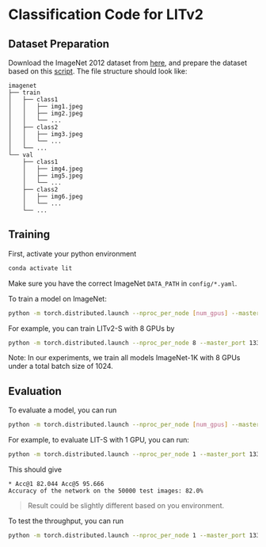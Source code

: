 # Classification Code for LITv2

## Dataset Preparation

Download the ImageNet 2012 dataset from [here](http://image-net.org/), and prepare the dataset based on this [script](https://gist.github.com/BIGBALLON/8a71d225eff18d88e469e6ea9b39cef4). The file structure should look like:

```
imagenet
├── train
│   ├── class1
│   │   ├── img1.jpeg
│   │   ├── img2.jpeg
│   │   └── ...
│   ├── class2
│   │   ├── img3.jpeg
│   │   └── ...
│   └── ...
└── val
    ├── class1
    │   ├── img4.jpeg
    │   ├── img5.jpeg
    │   └── ...
    ├── class2
    │   ├── img6.jpeg
    │   └── ...
    └── ...
```



## Training

First, activate your python environment

```bash
conda activate lit
```

Make sure you have the correct ImageNet `DATA_PATH` in `config/*.yaml`. 

To train a model on ImageNet:

```bash
python -m torch.distributed.launch --nproc_per_node [num_gpus] --master_port 13335  main.py --cfg [path/to/config]
```

For example, you can train LITv2-S with 8 GPUs by

```bash
python -m torch.distributed.launch --nproc_per_node 8 --master_port 13335  main.py --cfg configs/litv2-small.yaml
```

Note: In our experiments, we train all models ImageNet-1K with 8 GPUs under a total batch size of 1024.

## Evaluation

To evaluate a model, you can run

```bash
python -m torch.distributed.launch --nproc_per_node [num_gpus] --master_port 13335  main.py --cfg [path/to/config] --eval
```

For example, to evaluate LIT-S with 1 GPU, you can run:

```bash
python -m torch.distributed.launch --nproc_per_node 1 --master_port 13335  main.py --cfg configs/litv2-small.yaml --eval
```

This should give

```
* Acc@1 82.044 Acc@5 95.666
Accuracy of the network on the 50000 test images: 82.0%
```

> Result could be slightly different based on you environment.

To test the throughput, you can run

```bash
python -m torch.distributed.launch --nproc_per_node 1 --master_port 13335  main.py --cfg configs/lit-small.yaml --throughput
```

